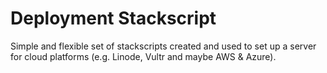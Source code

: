 # Deployment Stackscript
Simple and flexible set of stackscripts created and used to set up a server for cloud platforms (e.g. Linode, Vultr and maybe AWS & Azure).  